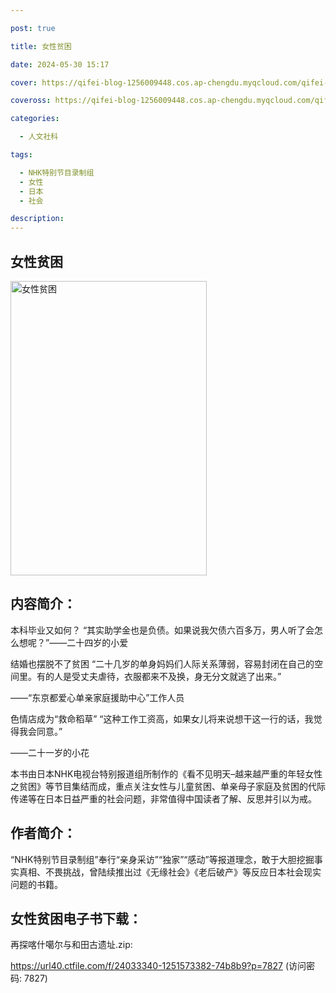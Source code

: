 ```yaml
---

post: true

title: 女性贫困

date: 2024-05-30 15:17

cover: https://qifei-blog-1256009448.cos.ap-chengdu.myqcloud.com/qifei-blog/s33312979.jpg

coveross: https://qifei-blog-1256009448.cos.ap-chengdu.myqcloud.com/qifei-blog/s33312979.jpg

categories:

  - 人文社科

tags:

  - NHK特别节目录制组
  - 女性
  - 日本
  - 社会

description:
---
```


## 女性贫困

<img alt="女性贫困" class="aligncenter loading" data-was-processed="true" decoding="async" fetchpriority="high" height="471" src="https://qifei-blog-1256009448.cos.ap-chengdu.myqcloud.com/qifei-blog/s33312979.jpg" style="cursor: zoom-in;" width="314"/>

## 内容简介：

本科毕业又如何？ “其实助学金也是负债。如果说我欠债六百多万，男人听了会怎么想呢？”——二十四岁的小爱

结婚也摆脱不了贫困 “二十几岁的单身妈妈们人际关系薄弱，容易封闭在自己的空间里。有的人是受丈夫虐待，衣服都来不及换，身无分文就逃了出来。”

——“东京都爱心单亲家庭援助中心”工作人员

色情店成为“救命稻草” “这种工作工资高，如果女儿将来说想干这一行的话，我觉得我会同意。”

——二十一岁的小花

本书由日本NHK电视台特别报道组所制作的《看不见明天–越来越严重的年轻女性之贫困》等节目集结而成，重点关注女性与儿童贫困、单亲母子家庭及贫困的代际传递等在日本日益严重的社会问题，非常值得中国读者了解、反思并引以为戒。

## 作者简介：

“NHK特别节目录制组”奉行“亲身采访”“独家”“感动”等报道理念，敢于大胆挖掘事实真相、不畏挑战，曾陆续推出过《无缘社会》《老后破产》等反应日本社会现实问题的书籍。

## 女性贫困电子书下载：

再探喀什噶尔与和田古遗址.zip: 

https://url40.ctfile.com/f/24033340-1251573382-74b8b9?p=7827 (访问密码: 7827)
